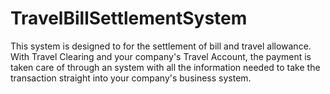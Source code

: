 # TravelBillSettlementSystem
This system is designed to for the settlement of bill and travel allowance. With Travel Clearing and your company's Travel Account, the payment is taken care of through an system with all the information needed to take the transaction straight into your company's business system.
